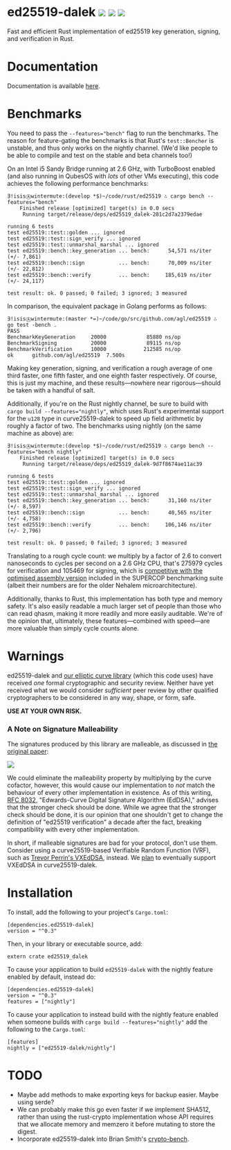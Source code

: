 # ed25519-dalek [![](https://img.shields.io/crates/v/ed25519-dalek.svg)](https://crates.io/crates/ed25519-dalek) [![](https://docs.rs/ed25519-dalek/badge.svg)](https://docs.rs/ed25519-dalek) [![](https://travis-ci.org/isislovecruft/ed25519-dalek.svg?branch=master)](https://travis-ci.org/isislovecruft/ed25519-dalek?branch=master)

Fast and efficient Rust implementation of ed25519 key generation, signing, and
verification in Rust.

# Documentation

Documentation is available [here](https://docs.rs/ed25519-dalek).

# Benchmarks

You need to pass the `--features="bench"` flag to run the benchmarks.  The
reason for feature-gating the benchmarks is that Rust's `test::Bencher` is
unstable, and thus only works on the nightly channel.  (We'd like people to be
able to compile and test on the stable and beta channels too!)

On an Intel i5 Sandy Bridge running at 2.6 GHz, with TurboBoost enabled (and
also running in QubesOS with *lots* of other VMs executing), this code
achieves the following performance benchmarks:

    ∃!isisⒶwintermute:(develop *$)~/code/rust/ed25519 ∴ cargo bench --features="bench"
        Finished release [optimized] target(s) in 0.0 secs
         Running target/release/deps/ed25519_dalek-281c2d7a2379edae

    running 6 tests
    test ed25519::test::golden ... ignored
    test ed25519::test::sign_verify ... ignored
    test ed25519::test::unmarshal_marshal ... ignored
    test ed25519::bench::key_generation ... bench:      54,571 ns/iter (+/- 7,861)
    test ed25519::bench::sign           ... bench:      70,009 ns/iter (+/- 22,812)
    test ed25519::bench::verify         ... bench:     185,619 ns/iter (+/- 24,117)

    test result: ok. 0 passed; 0 failed; 3 ignored; 3 measured

In comparison, the equivalent package in Golang performs as follows:

    ∃!isisⒶwintermute:(master *=)~/code/go/src/github.com/agl/ed25519 ∴ go test -bench .
    PASS
    BenchmarkKeyGeneration     20000             85880 ns/op
    BenchmarkSigning           20000             89115 ns/op
    BenchmarkVerification      10000            212585 ns/op
    ok      github.com/agl/ed25519  7.500s

Making key generation, signing, and verification a rough average of one third
faster, one fifth faster, and one eighth faster respectively.  Of course, this
is just my machine, and these results—nowhere near rigorous—should be taken
with a handful of salt.

Additionally, if you're on the Rust nightly channel, be sure to build with
`cargo build --features="nightly"`, which uses Rust's experimental support for
the `u128` type in curve25519-dalek to speed up field arithmetic by roughly a
factor of two.  The benchmarks using nightly (on the same machine as above)
are:

    ∃!isisⒶwintermute:(develop *$)~/code/rust/ed25519 ∴ cargo bench --features="bench nightly"
        Finished release [optimized] target(s) in 0.0 secs
         Running target/release/deps/ed25519_dalek-9d7f8674ae11ac39

    running 6 tests
    test ed25519::test::golden ... ignored
    test ed25519::test::sign_verify ... ignored
    test ed25519::test::unmarshal_marshal ... ignored
    test ed25519::bench::key_generation ... bench:      31,160 ns/iter (+/- 8,597)
    test ed25519::bench::sign           ... bench:      40,565 ns/iter (+/- 4,758)
    test ed25519::bench::verify         ... bench:     106,146 ns/iter (+/- 2,796)

    test result: ok. 0 passed; 0 failed; 3 ignored; 3 measured

Translating to a rough cycle count: we multiply by a factor of 2.6 to convert
nanoseconds to cycles per second on a 2.6 GHz CPU, that's 275979 cycles for
verification and 105469 for signing, which is
[competitive with the optimised assembly version](https://ed25519.cr.yp.to/)
included in the SUPERCOP benchmarking suite (albeit their numbers are for the
older Nehalem microarchitecture).

Additionally, thanks to Rust, this implementation has both type and memory
safety.  It's also easily readable a much larger set of people than those who
can read qhasm, making it more readily and more easily auditable.  We're of
the opinion that, ultimately, these features—combined with speed—are more
valuable than simply cycle counts alone.

# Warnings

ed25519-dalek and
[our elliptic curve library](https://github.com/isislovecruft/curve25519-dalek)
(which this code uses) have received *one* formal cryptographic and security
review.  Neither have yet received what we would consider *sufficient* peer
review by other qualified cryptographers to be considered in any way, shape,
or form, safe.

**USE AT YOUR OWN RISK.**


### A Note on Signature Malleability

The signatures produced by this library are malleable, as discussed in
[the original paper](https://ed25519.cr.yp.to/ed25519-20110926.pdf):

![](https://github.com/isislovecruft/ed25519-dalek/blob/develop/res/ed25519-malleability.png)

We could eliminate the malleability property by multiplying by the curve
cofactor, however, this would cause our implementation to *not* match the
behaviour of every other implementation in existence.  As of this writing,
[RFC 8032](https://tools.ietf.org/html/rfc8032), "Edwards-Curve Digital
Signature Algorithm (EdDSA)," advises that the stronger check should be done.
While we agree that the stronger check should be done, it is our opinion that
one shouldn't get to change the definition of "ed25519 verification" a decade
after the fact, breaking compatibility with every other implementation.

In short, if malleable signatures are bad for your protocol, don't use them.
Consider using a curve25519-based Verifiable Random Function (VRF), such as
[Trevor Perrin's VXEdDSA](https://www.whispersystems.org/docs/specifications/xeddsa/),
instead.  We
[plan](https://github.com/isislovecruft/curve25519-dalek/issues/9) to
eventually support VXEdDSA in curve25519-dalek.

# Installation

To install, add the following to your project's `Cargo.toml`:

    [dependencies.ed25519-dalek]
    version = "^0.3"

Then, in your library or executable source, add:

    extern crate ed25519_dalek

To cause your application to build `ed25519-dalek` with the nightly feature
enabled by default, instead do:

    [dependencies.ed25519-dalek]
    version = "^0.3"
    features = ["nightly"]

To cause your application to instead build with the nightly feature enabled
when someone builds with `cargo build --features="nightly"` add the following
to the `Cargo.toml`:

    [features]
    nightly = ["ed25519-dalek/nightly"]


# TODO

 * Maybe add methods to make exporting keys for backup easier.  Maybe using
   serde?
 * We can probably make this go even faster if we implement SHA512,
   rather than using the rust-crypto implementation whose API requires
   that we allocate memory and memzero it before mutating to store the
   digest.
 * Incorporate ed25519-dalek into Brian Smith's
   [crypto-bench](https://github.com/briansmith/crypto-bench).
